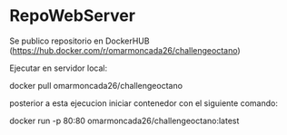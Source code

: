 # RepoWebServer


Se publico repositorio en DockerHUB (https://hub.docker.com/r/omarmoncada26/challengeoctano)

Ejecutar en servidor local: 

docker pull omarmoncada26/challengeoctano

posterior a esta ejecucion iniciar contenedor con el siguiente comando:

docker run -p 80:80 omarmoncada26/challengeoctano:latest
